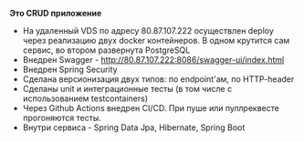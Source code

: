 <b>Это CRUD приложение</b><br/>
- На удаленный VDS по адресу 80.87.107.222 осуществлен deploy через реализацию двух docker контейнеров. В одном крутится сам сервис, во втором развернута PostgreSQL<br/>
- Внедрен Swagger - http://80.87.107.222:8086/swagger-ui/index.html<br/>
- Внедрен Spring Security<br/>
- Сделана версионизация двух типов: по endpoint'ам, по HTTP-header<br/>
- Сделаны unit и интеграционные тесты (в том числе с использованием testcontainers)<br/>
- Через Github Actions внедрен CI/CD. При пуше или пуллреквесте прогоняются тесты.<br/>
- Внутри сервиса - Spring Data Jpa, Hibernate, Spring Boot

